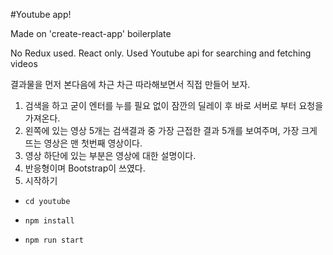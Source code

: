 #Youtube app!

Made on 'create-react-app' boilerplate

No Redux used. React only.
Used Youtube api for searching and fetching videos

결과물을 먼저 본다음에 차근 차근 따라해보면서 직접 만들어 보자.


1. 검색을 하고 굳이 엔터를 누를 필요 없이 잠깐의 딜레이 후 바로 서버로 부터 요청을 가져온다.
2. 왼쪽에 있는 영상 5개는 검색결과 중 가장 근접한 결과 5개를 보여주며, 가장 크게 뜨는 영상은 맨 첫번째 영상이다.
3. 영상 하단에 있는 부분은 영상에 대한 설명이다.
4. 반응형이며 Bootstrap이 쓰였다.
5. 시작하기

- `cd youtube`

- `npm install`

- `npm run start`
